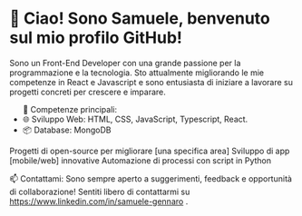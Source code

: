 <h1>👋 Ciao! Sono Samuele, benvenuto sul mio profilo GitHub!</h1>
Sono un Front-End Developer con una grande passione per la programmazione e la tecnologia. Sto attualmente migliorando le mie competenze in React e Javascript e sono entusiasta di iniziare a lavorare su progetti concreti per crescere e imparare.
<br>
<ul>🔧 Competenze principali:

<li>🌐 Sviluppo Web: HTML, CSS, JavaScript, Typescript, React.</li>
<li>📦 Database: MongoDB</li>
</ul>

Progetti di open-source per migliorare [una specifica area]
Sviluppo di app [mobile/web] innovative
Automazione di processi con script in Python

📫 Contattami: Sono sempre aperto a suggerimenti, feedback e opportunità di collaborazione! Sentiti libero di contattarmi su https://www.linkedin.com/in/samuele-gennaro .




